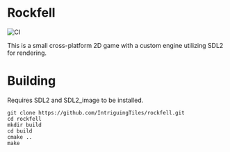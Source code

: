 # Rockfell
![CI](https://github.com/IntriguingTiles/rockfell/workflows/CI/badge.svg)

This is a small cross-platform 2D game with a custom engine utilizing SDL2 for rendering.

# Building
Requires SDL2 and SDL2_image to be installed.

```
git clone https://github.com/IntriguingTiles/rockfell.git
cd rockfell
mkdir build
cd build
cmake ..
make
```